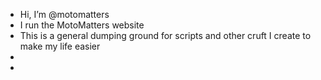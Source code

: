 - Hi, I’m @motomatters
- I run the MotoMatters website
- This is a general dumping ground for scripts and other cruft I create to make my life easier
- 
- 

<!---
motomatters/motomatters is a ✨ special ✨ repository because its `README.md` (this file) appears on your GitHub profile.
You can click the Preview link to take a look at your changes.
--->
